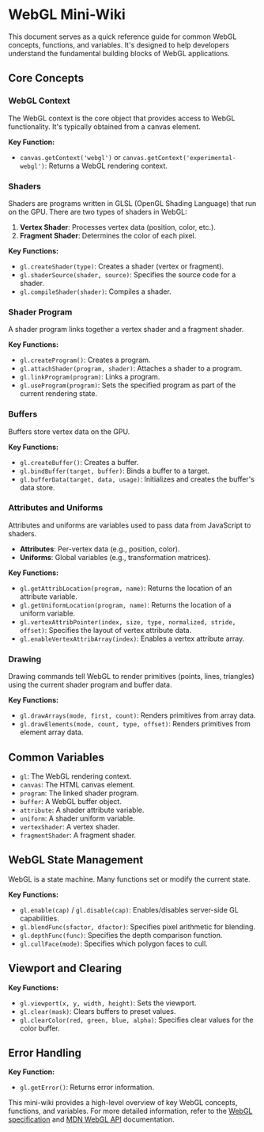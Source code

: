 # WebGL Mini-Wiki

This document serves as a quick reference guide for common WebGL concepts, functions, and variables. It's designed to help developers understand the fundamental building blocks of WebGL applications.

## Core Concepts

### WebGL Context

The WebGL context is the core object that provides access to WebGL functionality. It's typically obtained from a canvas element.

**Key Function:**

- `canvas.getContext('webgl')` or `canvas.getContext('experimental-webgl')`: Returns a WebGL rendering context.

### Shaders

Shaders are programs written in GLSL (OpenGL Shading Language) that run on the GPU. There are two types of shaders in WebGL:

1. **Vertex Shader**: Processes vertex data (position, color, etc.).
2. **Fragment Shader**: Determines the color of each pixel.

**Key Functions:**

- `gl.createShader(type)`: Creates a shader (vertex or fragment).
- `gl.shaderSource(shader, source)`: Specifies the source code for a shader.
- `gl.compileShader(shader)`: Compiles a shader.

### Shader Program

A shader program links together a vertex shader and a fragment shader.

**Key Functions:**

- `gl.createProgram()`: Creates a program.
- `gl.attachShader(program, shader)`: Attaches a shader to a program.
- `gl.linkProgram(program)`: Links a program.
- `gl.useProgram(program)`: Sets the specified program as part of the current rendering state.

### Buffers

Buffers store vertex data on the GPU.

**Key Functions:**

- `gl.createBuffer()`: Creates a buffer.
- `gl.bindBuffer(target, buffer)`: Binds a buffer to a target.
- `gl.bufferData(target, data, usage)`: Initializes and creates the buffer's data store.

### Attributes and Uniforms

Attributes and uniforms are variables used to pass data from JavaScript to shaders.

- **Attributes**: Per-vertex data (e.g., position, color).
- **Uniforms**: Global variables (e.g., transformation matrices).

**Key Functions:**

- `gl.getAttribLocation(program, name)`: Returns the location of an attribute variable.
- `gl.getUniformLocation(program, name)`: Returns the location of a uniform variable.
- `gl.vertexAttribPointer(index, size, type, normalized, stride, offset)`: Specifies the layout of vertex attribute data.
- `gl.enableVertexAttribArray(index)`: Enables a vertex attribute array.

### Drawing

Drawing commands tell WebGL to render primitives (points, lines, triangles) using the current shader program and buffer data.

**Key Functions:**

- `gl.drawArrays(mode, first, count)`: Renders primitives from array data.
- `gl.drawElements(mode, count, type, offset)`: Renders primitives from element array data.

## Common Variables

- `gl`: The WebGL rendering context.
- `canvas`: The HTML canvas element.
- `program`: The linked shader program.
- `buffer`: A WebGL buffer object.
- `attribute`: A shader attribute variable.
- `uniform`: A shader uniform variable.
- `vertexShader`: A vertex shader.
- `fragmentShader`: A fragment shader.

## WebGL State Management

WebGL is a state machine. Many functions set or modify the current state.

**Key Functions:**

- `gl.enable(cap)` / `gl.disable(cap)`: Enables/disables server-side GL capabilities.
- `gl.blendFunc(sfactor, dfactor)`: Specifies pixel arithmetic for blending.
- `gl.depthFunc(func)`: Specifies the depth comparison function.
- `gl.cullFace(mode)`: Specifies which polygon faces to cull.

## Viewport and Clearing

**Key Functions:**

- `gl.viewport(x, y, width, height)`: Sets the viewport.
- `gl.clear(mask)`: Clears buffers to preset values.
- `gl.clearColor(red, green, blue, alpha)`: Specifies clear values for the color buffer.

## Error Handling

**Key Function:**

- `gl.getError()`: Returns error information.

This mini-wiki provides a high-level overview of key WebGL concepts, functions, and variables. For more detailed information, refer to the [WebGL specification](https://www.khronos.org/registry/webgl/specs/latest/1.0/) and [MDN WebGL API](https://developer.mozilla.org/en-US/docs/Web/API/WebGL_API) documentation.
